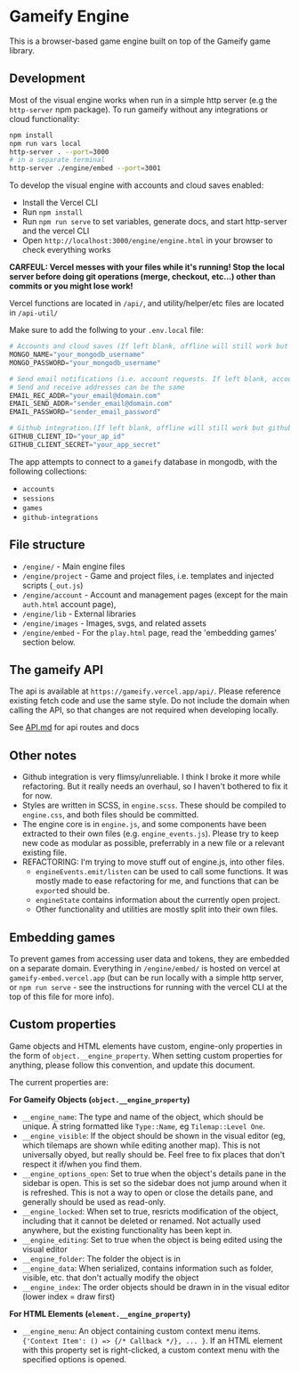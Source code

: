 # Gameify Engine
This is a browser-based game engine built on top of the Gameify game library.

## Development

Most of the visual engine works when run in a simple http server (e.g the `http-server` npm package).
To run gameify without any integrations or cloud functionality:
```sh
npm install
npm run vars local
http-server . --port=3000
# in a separate terminal
http-server ./engine/embed --port=3001
```

To develop the visual engine with accounts and cloud saves enabled:
- Install the Vercel CLI
- Run `npm install`
- Run `npm run serve` to set variables, generate docs, and start http-server and the vercel CLI
- Open `http://localhost:3000/engine/engine.html` in your browser to check everything works

**CARFEUL: Vercel messes with your files while it's running! Stop the local server before doing git
operations (merge, checkout, etc...) other than commits or you might lose work!**

Vercel functions are located in `/api/`, and utility/helper/etc files are located in `/api-util/`

Make sure to add the follwing to your `.env.local` file:
```py
# Accounts and cloud saves (If left blank, offline will still work but cloud will appear to be broken)
MONGO_NAME="your_mongodb_username"
MONGO_PASSWORD="your_mongodb_username"

# Send email notifications (i.e. account requests. If left blank, account requests will appear to be broken)
# Send and receive addresses can be the same
EMAIL_REC_ADDR="your_email@domain.com"
EMAIL_SEND_ADDR="sender_email@domain.com"
EMAIL_PASSWORD="sender_email_password"

# Github integration.(If left blank, offline will still work but github integration will appear to be broken)
GITHUB_CLIENT_ID="your_ap_id"
GITHUB_CLIENT_SECRET="your_app_secret"
```

The app attempts to connect to a `gameify` database in mongodb, with the following collections:
- `accounts`
- `sessions`
- `games`
- `github-integrations`

## File structure
- `/engine/` - Main engine files
- `/engine/project` - Game and project files, i.e. templates and injected scripts (`_out.js`)
- `/engine/account` - Account and management pages (except for the main `auth.html` account page), 
- `/engine/lib` - External libraries
- `/engine/images` - Images, svgs, and related assets
- `/engine/embed` - For the `play.html` page, read the 'embedding games' section below.

## The gameify API

The api is available at `https://gameify.vercel.app/api/`. Please reference existing fetch code and use the same style. Do not include the domain when calling the API, so that changes are not required when developing locally.

See [API.md](API.md) for api routes and docs

## Other notes

- Github integration is very flimsy/unreliable. I think I broke it more while refactoring. But it really needs an overhaul, so I haven't bothered to fix it for now.
- Styles are written in SCSS, in `engine.scss`. These should be compiled to `engine.css`, and both files should be committed.
- The engine core is in `engine.js`, and some components have been extracted to their own files (e.g. `engine_events.js`). Please try to keep new code as modular as possible, preferrably in a new file or a relevant existing file.
- REFACTORING: I'm trying to move stuff out of engine.js, into other files.
  - `engineEvents.emit/listen` can be used to call some functions. It was mostly made to ease refactoring for me, and functions that can be `export`ed should be.
  - `engineState` contains information about the currently open project.
  - Other functionality and utilities are mostly split into their own files.

## Embedding games

To prevent games from accessing user data and tokens, they are embedded on a separate domain. Everything in `/engine/embed/` is hosted on vercel at `gameify-embed.vercel.app` (but can be run locally with a simple http server, or `npm run serve` - see the instructions for running with the vercel CLI at the top of this file for more info).

## Custom properties

Game objects and HTML elements have custom, engine-only properties in the form of `object.__engine_property`.
When setting custom properties for anything, please follow this convention, and update this document.

The current properties are:

**For Gameify Objects (`object.__engine_property`)**
- `__engine_name`: The type and name of the object, which should be unique. A string formatted like `Type::Name`, eg `Tilemap::Level One`.
- `__engine_visible`: If the object should be shown in the visual editor (eg, which tilemaps are shown while editing another map). This is not universally obyed, but really should be. Feel free to fix places that don't respect it if/when you find them.
- `__engine_options_open`: Set to true when the object's details pane in the sidebar is open. This is set so the sidebar does not jump around when it is refreshed. This is not a way to open or close the details pane, and generally should be used as read-only.
- `__engine_locked`: When set to true, resricts modification of the object, including that it cannot be deleted or renamed. Not actually used anywhere, but the existing functionality has been kept in.
- `__engine_editing`: Set to true when the object is being edited using the visual editor
- `__engine_folder`: The folder the object is in
- `__engine_data`: When serialized, contains information such as folder, visible, etc. that don't actually modify the object
- `__engine_index`: The order objects should be drawn in in the visual editor (lower index = draw first)


**For HTML Elements (`element.__engine_property`)**
- `__engine_menu`: An object containing custom context menu items. `{'Context Item': () => {/* Callback */}, ... }`. If an HTML element with this property set is right-clicked, a custom context menu with the specified options is opened.